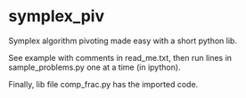 # symplex_piv
Symplex algorithm pivoting made easy with a short python lib.

See example with comments in read_me.txt, then run lines in sample_problems.py
one at a time (in ipython). 

Finally, lib file comp_frac.py has the imported code.
